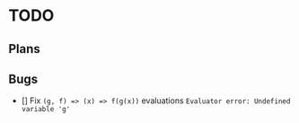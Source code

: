 # TODO

## Plans

## Bugs

- [] Fix `(g, f) => (x) => f(g(x))` evaluations `Evaluator error: Undefined variable 'g'`
